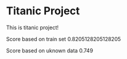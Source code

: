# Titanic Project

This is titanic project!

Score based on train set 0.8205128205128205

Score based on uknown data 0.749
